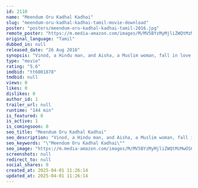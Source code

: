 ```yaml
---
id: 2110
name: "Meendum Oru Kadhal Kadhai"
slug: "meendum-oru-kadhal-kadhai-tamil-movie-download"
poster: "posters/meendum-oru-kadhal-kadhai-tamil-2016.jpg"
remote_poster: "https://m.media-amazon.com/images/M/MV5BYzMyMjliZWQtMzMwOS00ZmVlLTlmM2UtMmU5Nzg2NWY0NGQ4XkEyXkFqcGdeQXVyMTEzNzg0Mjkx._V1_SX300.jpg"
original_language: "Tamil"
dubbed_in: null
released_date: "26 Aug 2016"
synopsis: "Vinod, a Hindu man, and Aisha, a Muslim woman, fall in love with each other despite their cultural differences. Many conflicts arise in their relationship as they try to stay together."
type: "movie"
rating: "5.6"
imdbid: "tt6001878"
tmdbid: null
views: 0
likes: 0
dislikes: 0
author_id: 1
trailer_url: null
runtime: "144 min"
is_featured: 0
is_active: 1
is_comingsoon: 0
seo_title: "Meendum Oru Kadhal Kadhai"
seo_description: "Vinod, a Hindu man, and Aisha, a Muslim woman, fall in love with each other despite their cultural differences. Many conflicts arise in their relationship as they try to stay together."
seo_keywords: "\"Meendum Oru Kadhal Kadhai\""
seo_image: "https://m.media-amazon.com/images/M/MV5BYzMyMjliZWQtMzMwOS00ZmVlLTlmM2UtMmU5Nzg2NWY0NGQ4XkEyXkFqcGdeQXVyMTEzNzg0Mjkx._V1_SX300.jpg"
screenshots: null
redirect_to: null
social_shares: 0
created_at: 2025-04-01 11:26:14
updated_at: 2025-04-01 11:26:14
---
```


